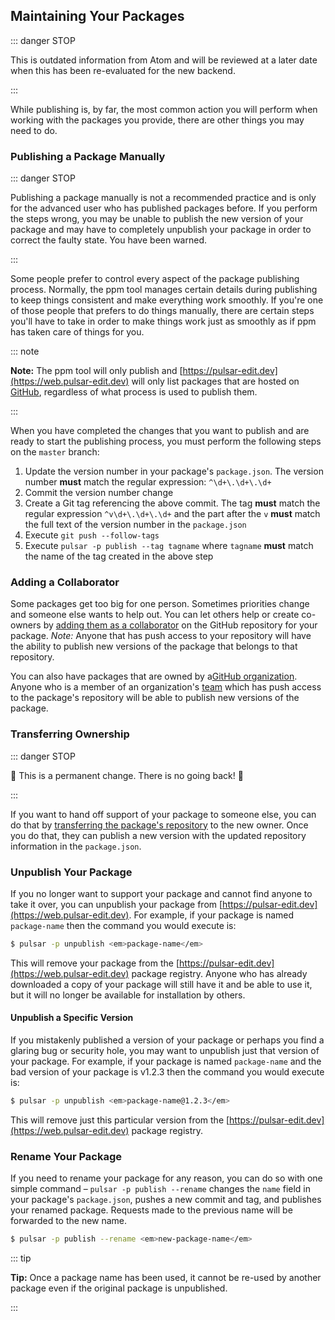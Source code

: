 ## Maintaining Your Packages

<!--This entire file needs to be checked for accuracy and content once the new
backend supports this fully.
We will also need to add to this file if support for alternative hosting sites
such as GitLab and Codeberg is possible-->

::: danger STOP

This is outdated information from Atom and will be reviewed at a later date when
this has been re-evaluated for the new backend.

:::

While publishing is, by far, the most common action you will perform when
working with the packages you provide, there are other things you may need to do.

### Publishing a Package Manually

::: danger STOP

Publishing a package manually is not a recommended practice and is only for the
advanced user who has published packages before. If you perform the steps wrong,
you may be unable to publish the new version of your package and may have to
completely unpublish your package in order to correct the faulty state. You have
been warned.

:::

Some people prefer to control every aspect of the package publishing process.
Normally, the ppm tool manages certain details during publishing to keep things
consistent and make everything work smoothly. If you're one of those people that
prefers to do things manually, there are certain steps you'll have to take in
order to make things work just as smoothly as if ppm has taken care of things
for you.

::: note

**Note:** The ppm tool will only publish and [https://pulsar-edit.dev](https://web.pulsar-edit.dev)
will only list packages that are hosted on [GitHub](https://github.com),
regardless of what process is used to publish them.

:::

When you have completed the changes that you want to publish and are ready to
start the publishing process, you must perform the following steps on the
`master` branch:

1. Update the version number in your package's `package.json`. The version
   number **must** match the regular expression: `^\d+\.\d+\.\d+`
2. Commit the version number change
3. Create a Git tag referencing the above commit. The tag **must** match the
   regular expression `^v\d+\.\d+\.\d+` and the part after the `v` **must** match
   the full text of the version number in the `package.json`
4. Execute `git push --follow-tags`
5. Execute `pulsar -p publish --tag tagname` where `tagname` **must** match the
   name of the tag created in the above step

### Adding a Collaborator

Some packages get too big for one person. Sometimes priorities change and
someone else wants to help out. You can let others help or create co-owners by
[adding them as a collaborator](https://help.github.com/articles/adding-collaborators-to-a-personal-repository/)
on the GitHub repository for your package. _Note:_ Anyone that has push access
to your repository will have the ability to publish new versions of the package
that belongs to that repository.

You can also have packages that are owned by a[GitHub organization](https://help.github.com/articles/creating-a-new-organization-account/).
Anyone who is a member of an organization's [team](https://help.github.com/articles/permission-levels-for-an-organization/)
which has push access to the package's repository will be able to publish new
versions of the package.

### Transferring Ownership

::: danger STOP

🚨 This is a permanent change. There is no going back! 🚨

:::

If you want to hand off support of your package to someone else, you can do that
by [transferring the package's repository](https://help.github.com/articles/transferring-a-repository/)
to the new owner. Once you do that, they can publish a new version with the
updated repository information in the `package.json`.

### Unpublish Your Package

If you no longer want to support your package and cannot find anyone to take it
over, you can unpublish your package from [https://pulsar-edit.dev](https://web.pulsar-edit.dev).
For example, if your package is named `package-name` then the command you would
execute is:

```sh
$ pulsar -p unpublish <em>package-name</em>
```

This will remove your package from the [https://pulsar-edit.dev](https://web.pulsar-edit.dev)
package registry. Anyone who has already downloaded a copy of your package will
still have it and be able to use it, but it will no longer be available for
installation by others.

#### Unpublish a Specific Version

If you mistakenly published a version of your package or perhaps you find a
glaring bug or security hole, you may want to unpublish just that version of
your package. For example, if your package is named `package-name` and the bad
version of your package is v1.2.3 then the command you would execute is:

```sh
$ pulsar -p unpublish <em>package-name@1.2.3</em>
```

This will remove just this particular version from the [https://pulsar-edit.dev](https://web.pulsar-edit.dev)
package registry.

### Rename Your Package

If you need to rename your package for any reason, you can do so with one simple
command – `pulsar -p publish --rename` changes the `name` field in your package's
`package.json`, pushes a new commit and tag, and publishes your renamed package.
Requests made to the previous name will be forwarded to the new name.

```sh
$ pulsar -p publish --rename <em>new-package-name</em>
```

::: tip

**Tip:** Once a package name has been used, it cannot be re-used by another
package even if the original package is unpublished.

:::
